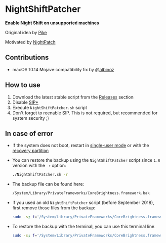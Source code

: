 # NightShiftPatcher

**Enable Night Shift on unsupported machines**

Original idea by [Pike](https://pikeralpha.wordpress.com/2017/01/30/4398)

Motivated by [NightPatch](https://github.com/pookjw/NightPatch)

## Contributions

- macOS 10.14 Mojave compatibility fix by [@albinoz](https://github.com/albinoz)

## How to use

1. Download the latest stable script from the [Releases](https://github.com/aonez/NightShiftPatcher/releases) section
2. Disable [SIP](https://developer.apple.com/library/content/documentation/Security/Conceptual/System_Integrity_Protection_Guide/ConfiguringSystemIntegrityProtection/ConfiguringSystemIntegrityProtection.html)[*](https://en.wikipedia.org/wiki/System_Integrity_Protection)
3. Execute `NightShiftPatcher.sh` script
4. Don't forget to reenable SIP. This is not required, but recommended for system security ;)

## In case of error

- If the system does not boot, restart in [single-user mode](https://support.apple.com/en-bh/HT201573) or with the [recovery partition](https://support.apple.com/en-us/HT201314)

- You can restore the backup using the `NightShiftPatcher` script since `1.0` version with the `-r` option:

  ```sh
  ./NightShiftPatcher.sh -r
  ```

- The backup file can be found here:

  ```sh
  /System/Library/PrivateFrameworks/CoreBrightness.framework.bak
  ```

- If you used an old `NightShiftPatcher` script (before September 2018), first remove those files from the backup:

  ```sh
  sudo -s; f='/System/Library/PrivateFrameworks/CoreBrightness.framework.bak/Versions/Current/CoreBrightness'; rm "${f}.temp"; rm "${f}.tbd"; exit;
  ```

- To restore the backup with the terminal, you can use this terminal line:

  ```sh
  sudo -s; f='/System/Library/PrivateFrameworks/CoreBrightness.framework'; mv "${f}" "${f}.hack"; mv "${f}.bak" "${f}"; exit;
  ```



